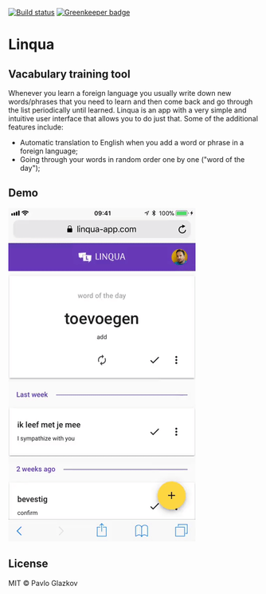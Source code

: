 [![Build status](https://travis-ci.org/pglazkov/Linqua.Web.svg?branch=master)](https://travis-ci.org/pglazkov/Linqua.Web?branch=master) [![Greenkeeper badge](https://badges.greenkeeper.io/pglazkov/Linqua.Web.svg)](https://greenkeeper.io/)

# Linqua
## Vacabulary training tool

Whenever you learn a foreign language you usually write down new words/phrases that you need to learn and then come back and go through the list periodically until learned. Linqua is an app with a very simple and intuitive user interface that allows you to do just that. Some of the additional features include:

* Automatic translation to English when you add a word or phrase in a foreign language;
* Going through your words in random order one by one ("word of the day");

## Demo
![Demo Animation](demo.gif)

## License
MIT © Pavlo Glazkov

